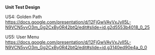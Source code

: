 **Unit Test Design**

US4: Golden Path
https://docs.google.com/presentation/d/12FjGwVAyVxJyII5L-N9VCN5vvO3m_Gg2CxBy0R42btQ/edit#slide=id.g2d5553b4018_0_25

US5: User Menu
https://docs.google.com/presentation/d/12FjGwVAyVxJyII5L-N9VCN5vvO3m_Gg2CxBy0R42btQ/edit#slide=id.g3140ed90e4a_0_0
